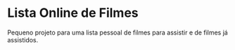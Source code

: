 # Lista Online de Filmes
Pequeno projeto para uma lista pessoal de filmes para assistir e de filmes já assistidos.
